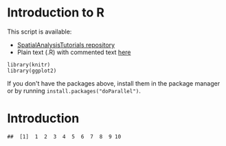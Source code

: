 Introduction to R
=================

This script is available:

-   [SpatialAnalysisTutorials repository](http://github.com/adammwilson/SpatialAnalysisTutorials/blob/master/R_Introduction)
-   Plain text (.R) with commented text [here](http://github.com/adammwilson/SpatialAnalysisTutorials/blob/master/R_Introduction/R_Introduction.R)

``` {.r}
library(knitr)
library(ggplot2)
```

If you don't have the packages above, install them in the package manager or by running `install.packages("doParallel")`.

Introduction
============

    ##  [1]  1  2  3  4  5  6  7  8  9 10
